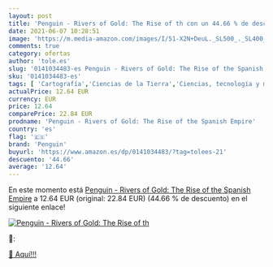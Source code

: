 ```yaml
---
layout: post
title: 'Penguin - Rivers of Gold: The Rise of th con un 44.66 % de descuento'
date: 2021-06-07 10:28:51
image: 'https://m.media-amazon.com/images/I/51-X2N+DeuL._SL500_._SL400_.jpg'
comments: true
category: ofertas
author: 'tole.es'
slug: '0141034483-es Penguin - Rivers of Gold: The Rise of the Spanish Empire'
sku: '0141034483-es'
tags: [ 'Cartografía','Ciencias de la Tierra','Ciencias, tecnología y medicina','Estructuras y procesos políticos','Geografía','Historia','Historia de Europa','Historia de la edad media','Historia de la edad moderna hasta el siglo XX','Historia de las Américas','Historia del siglo de oro y de la edad moderna temprana','Libros','Libros universitarios de historia','Libros universitarios de humanidades','Libros universitarios y de estudios superiores','Política','penguin', ]
actualPrice: 12.64 EUR
currency: EUR
price: 12.64
comparePrice: 22.84 EUR
prodname: 'Penguin - Rivers of Gold: The Rise of the Spanish Empire'
country: 'es'
flag: '🇪🇸'
brand: 'Penguin'
buyurl: 'https://www.amazon.es/dp/0141034483/?tag=tolees-21'
descuento: '44.66'
average: '12.64'
---
```


En este momento está [Penguin - Rivers of Gold: The Rise of the Spanish Empire](https://www.amazon.es/dp/0141034483/?tag=tolees-21) a 12.64 EUR (original: 22.84 EUR) (44.66 %  de descuento) en el siguiente enlace!

[![Penguin - Rivers of Gold: The Rise of th](https://m.media-amazon.com/images/I/51-X2N+DeuL._SL500_._SL400_.jpg)](https://www.amazon.es/dp/0141034483/?tag=tolees-21)

🔎:


[🛒 Aquí!!!](https://www.amazon.es/dp/0141034483/?tag=tolees-21)
